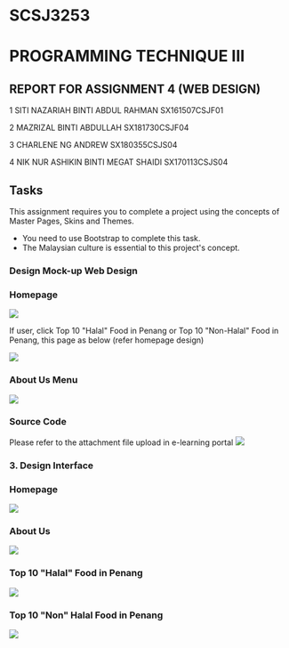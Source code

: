 # SCSJ3253
# PROGRAMMING TECHNIQUE III
## REPORT FOR ASSIGNMENT 4 (WEB DESIGN)

1 SITI NAZARIAH BINTI ABDUL RAHMAN SX161507CSJF01

2 MAZRIZAL BINTI ABDULLAH SX181730CSJF04

3 CHARLENE NG ANDREW SX180355CSJS04

4 NIK NUR ASHIKIN BINTI MEGAT SHAIDI SX170113CSJS04

## Tasks
This assignment requires you to complete a project using the concepts of Master
Pages, Skins and Themes.
- You need to use Bootstrap to complete this task.
- The Malaysian culture is essential to this project's concept.

### Design Mock-up Web Design

### Homepage
![](images/image2.png)

If user, click Top 10 "Halal" Food in Penang or Top 10 "Non-Halal" Food in Penang, this page as below 
(refer homepage design)

![](images/image3.png)

### About Us Menu
![](images/image4.png)

### Source Code
Please refer to the attachment file upload in e-learning portal
![](images/image5.png)

### 3. Design Interface
### Homepage
![](images/image6.png)

### About Us
![](images/image7.png)

### Top 10 "Halal" Food in Penang
![](images/image8.png)

### Top 10 "Non" Halal Food in Penang
![](images/image9.png)
